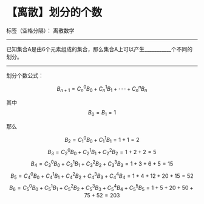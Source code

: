 # 【离散】划分的个数

标签（空格分隔）： 离散数学

---

<script type="text/javascript" src="http://cdn.mathjax.org/mathjax/latest/MathJax.js?config=default"></script>

已知集合A是由6个元素组成的集合，那么集合A上可以产生___________个不同的划分。

---

划分个数公式：

$$ B_{n+1}=C^0_nB_0+C^1_nB_1+···+C^n_nB_n  $$

其中$$ B_0=B_1=1 $$

那么

$$ B_2=C^0_1B_0+C^1_1B_1=1+1=2 $$
$$ B_3=C^0_2B_0+C^1_2B_1+C^2_2B_2=1+2+2=5 $$
$$ B_4=C^0_3B_0+C^1_3B_1+C^2_3B_2+C^3_3B_3=1+3+6+5=15 $$
$$ B_5=C^0_4B_0+C^1_4B_1+C^2_4B_2+C^3_4B_3+C^4_4B_4=1+4+12+20+15=52 $$
$$ B_6=C^0_5B_0+C^1_5B_1+C^2_5B_2+C^3_5B_3+C^4_5B_4+C^5_5B_5=1+5+20+50+75+52=203 $$




